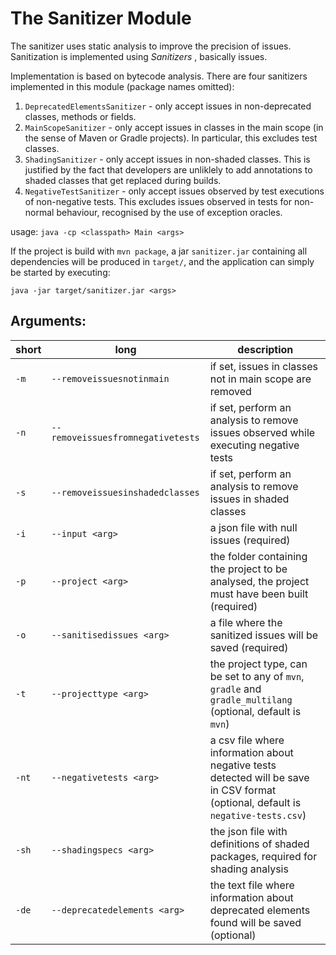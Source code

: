 # The Sanitizer Module

The sanitizer uses static analysis to improve the precision of issues. Sanitization is implemented using *Sanitizers* , basically issues. 

Implementation is based on bytecode analysis. There are four sanitizers implemented in this module (package names omitted):

1. `DeprecatedElementsSanitizer` - only accept issues in non-deprecated classes, methods or fields.
2. `MainScopeSanitizer` - only accept issues in classes in the main scope (in the sense of Maven or Gradle projects). In particular, this excludes test classes.
3. `ShadingSanitizer` - only accept issues in non-shaded classes. This is justified by the fact that developers are unliklely to add annotations to shaded classes that get replaced during builds. 
4. `NegativeTestSanitizer` - only accept issues observed by test executions of non-negative tests. This excludes issues observed in tests for non-normal behaviour, recognised by the use of exception oracles. 


usage: `java -cp <classpath> Main <args>`

If the project is build with `mvn package`, a jar `sanitizer.jar` containing all dependencies will be produced in `target/`, and the application can simply be started by executing:

`java -jar target/sanitizer.jar <args>`

## Arguments: 

| short | long | description  | 
|-------|----- |-------------|
| `-m` | `--removeissuesnotinmain` | if set, issues in classes not in main scope are removed |
| `-n` | `--removeissuesfromnegativetests` | if set, perform an analysis to remove issues observed while executing negative tests |
| `-s` | `--removeissuesinshadedclasses` | if set, perform an analysis to remove issues in shaded classes |
| `-i`      | `--input <arg>`           |  a json file with null issues (required) |
| `-p`      | `--project <arg>`         | the folder containing the project to be analysed, the project must have been built (required)|
| `-o`   | `--sanitisedissues <arg>` | a file where the sanitized issues will be saved (required) |
| `-t`   | `--projecttype <arg>`     | the project type, can be set to any of `mvn`, `gradle` and `gradle_multilang` (optional, default is `mvn`)  |
| `-nt`  | `--negativetests <arg>`   | a csv file where information about negative tests detected will be save in CSV format (optional, default is `negative-tests.csv`)  |          
| `-sh`  | `--shadingspecs <arg>`    | the json file with definitions of shaded packages, required for shading analysis |
| `-de`  | `--deprecatedelements <arg>` | the text file where information about deprecated elements found will be saved (optional) |






